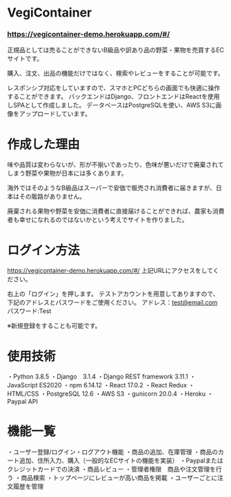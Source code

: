 # VegiContainer
### https://vegicontainer-demo.herokuapp.com/#/

正規品としては売ることができないB級品や訳あり品の野菜・果物を売買するECサイトです。

購入、注文、出品の機能だけではなく、検索やレビューをすることが可能です。

レスポンシブ対応をしていますので、スマホとPCどちらの画面でも快適に操作することができます。
バックエンドはDjango、フロントエンドはReactを使用しSPAとして作成しました。
データベースはPostgreSQLを使い、AWS S3に画像をアップロードしています。

# 作成した理由
味や品質は変わらないが、形が不揃いであったり、色味が悪いだけで廃棄されてしまう野菜や果物が日本には多くあります。

海外ではそのようなB級品はスーパーで安価で販売され消費者に届きますが、日本はその販路がありません。

廃棄される果物や野菜を安価に消費者に直接届けることができれば、農家も消費者も幸せになれるのではないかという考えでサイトを作りました。

# ログイン方法
https://vegicontainer-demo.herokuapp.com/#/
上記URLにアクセスをしてください。

右上の「ログイン」を押します。
テストアカウントを用意してありますので、下記のアドレスとパスワードをご使用ください。
アドレス：test@email.com
パスワード:Test

※新規登録をすることも可能です。

# 使用技術
・Python 3.8.5
・Django　3.1.4
・Django REST framework 3.11.1
・JavaScript ES2020
・npm 6.14.12
・React 17.0.2
・React Redux
・HTML/CSS
・PostgreSQL  12.6
・AWS S3
・gunicorn 20.0.4
・Heroku
・Paypal API

# 機能一覧
・ユーザー登録/ログイン・ログアウト機能
・商品の追加、在庫管理
・商品のカート追加、住所入力、購入（一般的なECサイトの機能を実装）
・Paypalまたはクレジットカードでの決済
・商品レビュー
・管理者権限　商品や注文管理を行う
・商品検索
・トップページにレビューが高い商品を掲載
・ユーザーごとに注文履歴を管理